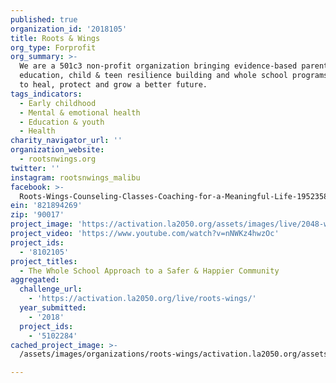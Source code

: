 ```yaml
---
published: true
organization_id: '2018105'
title: Roots & Wings
org_type: Forprofit
org_summary: >-
  We are a 501c3 non-profit organization bringing evidence-based parent
  education, child & teen resilience building and whole school programs proven
  to heal, protect and grow a better future.
tags_indicators:
  - Early childhood
  - Mental & emotional health
  - Education & youth
  - Health
charity_navigator_url: ''
organization_website:
  - rootsnwings.org
twitter: ''
instagram: rootsnwings_malibu
facebook: >-
  Roots-Wings-Counseling-Classes-Coaching-for-a-Meaningful-Life-1952358844987700/
ein: '821894269'
zip: '90017'
project_image: 'https://activation.la2050.org/assets/images/live/2048-wide/roots-wings.jpg'
project_video: 'https://www.youtube.com/watch?v=nNWKz4hwzOc'
project_ids:
  - '8102105'
project_titles:
  - The Whole School Approach to a Safer & Happier Community
aggregated:
  challenge_url:
    - 'https://activation.la2050.org/live/roots-wings/'
  year_submitted:
    - '2018'
  project_ids:
    - '5102284'
cached_project_image: >-
  /assets/images/organizations/roots-wings/activation.la2050.org/assets/images/live/2048-wide/roots-wings.jpg

---
```

